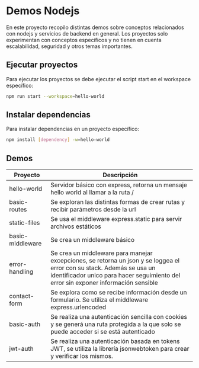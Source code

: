 # Demos Nodejs

En este proyecto recopilo distintas demos sobre conceptos relacionados con nodejs y servicios de backend en general. Los proyectos solo experimentan con conceptos específicos y no tienen en cuenta escalabilidad, seguridad y otros temas importantes.

## Ejecutar proyectos

Para ejecutar los proyectos se debe ejecutar el script start en el workspace específico:

```bash
npm run start --workspace=hello-world
```

## Instalar dependencias

Para instalar dependencias en un proyecto específico:

```bash
npm install [dependency] -w=hello-world 
```

## Demos

| Proyecto | Descripción |
|----------|-------------|
| hello-world | Servidor básico con express, retorna un mensaje hello world al llamar a la ruta / |
| basic-routes | Se exploran las distintas formas de crear rutas y recibir parámetros desde la url |
| static-files | Se usa el middleware express.static para servir archivos estáticos |
| basic-middleware | Se crea un middleware básico |
| error-handling | Se crea un middleware para manejar excepciones, se retorna un json y se loggea el error con su stack. Además se usa un identificador unico para hacer seguimiento del error sin exponer información sensible |
| contact-form | Se explora como se recibe información desde un formulario. Se utiliza el middleware express.urlencoded |
| basic-auth | Se realiza una autenticación sencilla con cookies y se generá una ruta protegida a la que solo se puede acceder si se está autenticado |
| jwt-auth | Se realiza una autenticación basada en tokens JWT, se utiliza la librería jsonwebtoken para crear y verificar los mismos. |